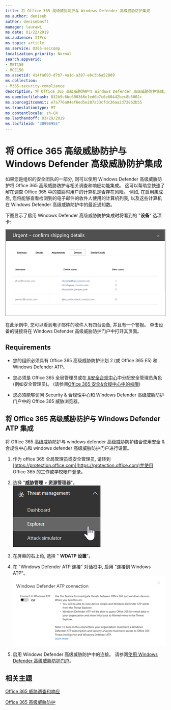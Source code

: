 ```yaml
---
title: 将 Office 365 高级威胁防护与 Windows Defender 高级威胁防护集成
ms.author: deniseb
author: denisebmsft
manager: laurawi
ms.date: 01/22/2019
ms.audience: ITPro
ms.topic: article
ms.service: O365-seccomp
localization_priority: Normal
search.appverid:
- MET150
- MOE150
ms.assetid: 414fa693-d7b7-4a1d-a387-ebc3b6a52889
ms.collection:
- M365-security-compliance
description: 将 Office 365 高级威胁防护与 Windows Defender 高级威胁防护集成, 以查看更详细的威胁管理信息。
ms.openlocfilehash: 832b9c6bc600366e1ed6b7c6e60442bec8b5002c
ms.sourcegitcommit: e7a776a04ef6ed5e287a33cfdc36aa2d72862b55
ms.translationtype: MT
ms.contentlocale: zh-CN
ms.lasthandoff: 03/29/2019
ms.locfileid: "30998955"
---
```

# <a name="integrate-office-365-advanced-threat-protection-with-windows-defender-advanced-threat-protection"></a>将 Office 365 高级威胁防护与 Windows Defender 高级威胁防护集成

如果您是组织的安全团队的一部分, 则可以使用 Windows Defender 高级威胁防护将 Office 365 高级威胁防护与相关调查和响应功能集成。 这可以帮助您快速了解在调查 Office 365 中的威胁时用户的计算机是否存在风险。 例如, 在启用集成后, 您将能够查看检测到的电子邮件的收件人使用的计算机列表, 以及这些计算机在 Windows Defender 高级威胁防护中的最近通知数。
  
下图显示了启用 Windows Defender 高级威胁防护集成时将看到的 "**设备**" 选项卡: 
  
![启用 Windows Defender ATP 后, 你可以查看包含警报的计算机列表。](media/fec928ea-8f0c-44d7-80b9-a2e0a8cd4e89.PNG)
  
在此示例中, 您可以看到电子邮件的收件人有四台设备, 并且有一个警报。 单击设备的链接将在 Windows Defender 高级威胁防护门户中打开其页面。
  
## <a name="requirements"></a>Requirements

- 您的组织必须具有 Office 365 高级威胁防护计划 2 (或 Office 365 E5) 和 Windows Defender ATP。
    
- 您必须是 Office 365 全局管理员或在[ &amp;安全合规中心](https://protection.office.com)中分配安全管理员角色 (例如安全管理员)。 (请参阅[Office 365 安全&amp;合规中心中的权限](permissions-in-the-security-and-compliance-center.md))
    
- 您必须能够访问 Security & 合规性中心和 Windows Defender 高级威胁防护门户中的 Office 365 威胁浏览器。
    
## <a name="to-integrate-office-365-advanced-threat-protection-with-windows-defender-atp"></a>将 Office 365 高级威胁防护与 Windows Defender ATP 集成

将 Office 365 高级威胁防护与 windows defender 高级威胁防护结合使用安全 & 合规性中心和 windows defender 高级威胁防护门户进行设置。
  
1. 作为 office 365 全局管理员或安全管理员, 请转到[https://protection.office.com](https://protection.office.com)并使用 Office 365 的工作或学校帐户登录。 
    
2. 选择 "**威胁管理** \> **资源管理器**"。<br>![威胁管理菜单中的资源管理器](media/ThreatMgmt-Explorer-nav.png)<br>
    
3. 在屏幕的右上角, 选择 " **WDATP 设置**"。
    
4. 在 "Windows Defender ATP 连接" 对话框中, 启用 "连接到 Windows ATP"。<br>![Windows Defender ATP 连接](media/Explorer-WDATPConnection-dialog.png)<br>
    
5. 启用 Windows Defender 高级威胁防护中的连接。 请参阅[使用 Windows Defender 高级威胁防护门户](https://go.microsoft.com/fwlink/?linkid=859690)。

  
## <a name="related-topics"></a>相关主题

[Office 365 威胁调查和响应](office-365-ti.md)
  
[Office 365 高级威胁防护](office-365-atp.md)
  

